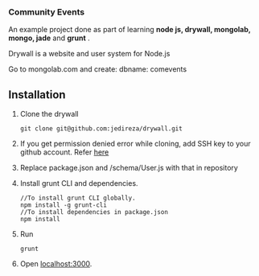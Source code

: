 ### Community Events

An example project done as part of learning **node js, drywall, mongolab, mongo, jade** and **grunt** .

Drywall is a website and user system for Node.js

Go to mongolab.com and create:
dbname: comevents

## Installation

1.  Clone the drywall
    ```
    git clone git@github.com:jedireza/drywall.git
    ```

2. If you get permission denied error while cloning, add SSH key to your github account. Refer [here](https://help.github.com/articles/generating-a-new-ssh-key-and-adding-it-to-the-ssh-agent/)

3.  Replace package.json and /schema/User.js with that in repository

4. Install grunt CLI and dependencies.

    ```
    //To install grunt CLI globally.
    npm install -g grunt-cli
    //To install dependencies in package.json
    npm install
    ```
5. Run
    ```
    grunt
    ```

6. Open [localhost:3000](localhost:3000).

